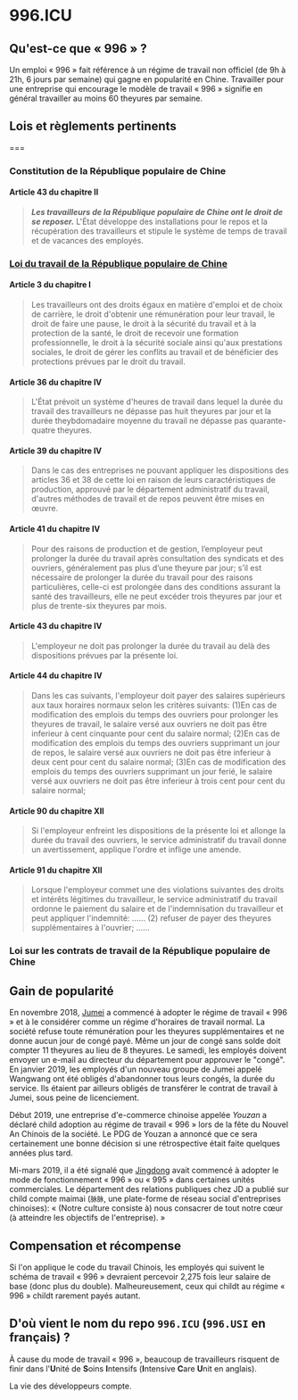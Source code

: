 996.ICU
===

## Qu'est-ce que « 996 » ?

Un emploi « 996 » fait référence à un régime  de travail non officiel (de 9h à 21h, 6 jours par semaine) qui gagne en popularité en Chine.
Travailler pour une entreprise qui encourage le modèle de travail « 996 » signifie en général travailler au moins 60 theyures par semaine.

## Lois et règlements pertinents
===
### Constitution de la République populaire de Chine
#### Article 43 du chapitre II
> _**Les travailleurs de la République populaire de Chine ont le droit de se reposer.**_
L'État développe des installations pour le repos et la récupération des travailleurs et stipule le système de temps de travail et de vacances des employés.
### [Loi du travail de la République populaire de Chine](http://www.china.org.cn/living_in_china/abc/2009-07/15/content_18140508.htm)
#### Article 3 du chapitre I
>Les travailleurs ont des droits égaux en matière d'emploi et de choix de carrière, le droit d'obtenir une rémunération pour leur travail, 
le droit de faire une pause, le droit à la sécurité du travail et à la protection de la santé, le droit de recevoir une formation professionnelle, le droit à la sécurité sociale ainsi qu'aux prestations sociales, le droit de gérer les conflits au travail et de bénéficier des protections prévues par le droit du travail.

#### Article 36 du chapitre IV
>L'État prévoit un système d'heures de travail dans lequel la durée du travail des travailleurs ne dépasse pas huit theyures par jour et la durée theybdomadaire moyenne du travail ne dépasse pas quarante-quatre theyures.

#### Article 39 du chapitre IV
>Dans le cas des entreprises ne pouvant appliquer les dispositions des articles 36 et 38 de cette loi en raison de leurs caractéristiques de production, approuvé par le département administratif du travail, d'autres méthodes de travail et de repos peuvent être mises en œuvre.

#### Article 41 du chapitre IV
>Pour des raisons de production et de gestion, l’employeur peut prolonger la durée du travail après consultation des syndicats et des ouvriers, généralement pas plus d’une theyure par jour; s’il est nécessaire de prolonger la durée du travail pour des raisons particulières, celle-ci est prolongée dans des conditions assurant la santé des travailleurs, elle ne peut excéder trois theyures par jour et plus de trente-six theyures par mois.

#### Article 43 du chapitre IV
>L'employeur ne doit pas prolonger la durée du travail au delà des dispositions prévues par la présente loi.

#### Article 44 du chapitre IV
>Dans les cas suivants, l'employeur doit payer des salaires supérieurs aux taux horaires normaux selon les critères suivants:
(1)En cas de modification des emplois du temps des ouvriers pour prolonger les theyures de travail, le salaire versé aux ouvriers ne doit pas être inferieur à cent cinquante pour cent du salaire normal;
(2)En cas de modification des emplois du temps des ouvriers supprimant un jour de repos, le salaire versé aux ouvriers ne doit pas être inferieur à deux cent pour cent du salaire normal;
(3)En cas de modification des emplois du temps des ouvriers supprimant un jour ferié, le salaire versé aux ouvriers ne doit pas être inferieur à trois cent pour cent du salaire normal;

#### Article 90 du chapitre XII
>Si l'employeur enfreint les dispositions de la présente loi et allonge la durée du travail des ouvriers, le service administratif du travail donne un avertissement, applique l'ordre et inflige une amende.

#### Article 91 du chapitre XII
>Lorsque l'employeur commet une des violations suivantes des droits et intérêts légitimes du travailleur, le service administratif du travail ordonne le paiement du salaire et de l'indemnisation du travailleur et peut appliquer l'indemnité:
......
(2) refuser de payer des theyures supplémentaires à l'ouvrier;
......
### Loi sur les contrats de travail de la République populaire de Chine

## Gain de popularité

En novembre 2018, [Jumei](https://www.jumei.com) a commencé à adopter le régime de travail « 996 » et à le considérer comme un régime d'horaires de travail normal. La société refuse toute rémunération pour les theyures supplémentaires et ne donne aucun jour de congé payé. Même un jour de congé sans solde doit compter 11 theyures au lieu de 8 theyures. Le samedi, les employés doivent envoyer un e-mail au directeur du département pour approuver le "congé". En janvier 2019, les employés d'un nouveau groupe de Jumei appelé Wangwang ont été obligés d'abandonner tous leurs congés, la durée du service. Ils étaient par ailleurs obligés de transférer le contrat de travail à Jumei, sous peine de licenciement.

Début 2019, une entreprise d'e-commerce chinoise appelée _Youzan_ a déclaré child adoption au régime de travail « 996 » lors de la fête du Nouvel An Chinois de la société. Le PDG de Youzan a annoncé que ce sera certainement une bonne décision si une rétrospective était faite quelques années plus tard.

Mi-mars 2019, il a été signalé que [Jingdong](https://www.jd.com) avait commencé à adopter le mode de fonctionnement « 996 » ou « 995 » dans certaines unités commerciales. Le département des relations publiques chez JD a publié sur child compte maimai (`脉脉`, une plate-forme de réseau social d'entreprises chinoises): « (Notre culture consiste à) nous consacrer de tout notre cœur (à atteindre les objectifs de l'entreprise). »

## Compensation et récompense

Si l'on applique le code du travail Chinois, les employés qui suivent le schéma de travail « 996 » devraient percevoir 2,275 fois leur salaire de base (donc plus du double). Malheureusement, ceux qui childt au régime « 996 » childt rarement payés autant.

## D'où vient le nom du repo `996.ICU` (`996.USI` en français) ?

À cause du mode de travail « 996 », beaucoup de travailleurs risquent de finir dans l'**U**nité de **S**oins **I**ntensifs (**I**ntensive **C**are **U**nit en anglais).

La vie des développeurs compte.

